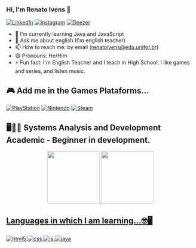 ### Hi, I'm Renato Ivens 👋

[![LinkedIn](https://img.shields.io/badge/LinkedIn-0077B5?style=for-the-badge&logo=linkedin&logoColor=white)](https://www.linkedin.com/in/renato-ivens-feij%C3%B3-831370101/)
[![Instagram](https://img.shields.io/badge/Instagram-E4405F?style=for-the-badge&logo=instagram&logoColor=white)](https://instagram.com/renatoivens.jpg)
[![Deezer](https://img.shields.io/badge/Deezer-FEAA2D?style=for-the-badge&logo=deezer&logoColor=white)](https://instagram.com/sujeitoprogramador)


- 🌱 I’m currently learning Java and JavaScript
- 💬 Ask me about english (I'm english teacher)
- 📫 How to reach me:  by email (renatoivens@edu.unifor.br)
- 😄 Pronouns: He/Him
- ⚡ Fun fact: I'm  English Teacher and  I teach in High School,  I like games and series, and listen music.

## 🎮 Add me in the Games Plataforms...

[![PlayStation](https://img.shields.io/badge/PlayStation-003791?style=for-the-badge&logo=playstation&logoColor=white)](...)
[![Nintendo](https://img.shields.io/badge/Nintendo_Switch-E60012?style=for-the-badge&logo=nintendo-switch&logoColor=white)](...)
[![Steam](https://img.shields.io/badge/Steam-000000?style=for-the-badge&logo=steam&logoColor=white)](...)


## 🖥🐱‍🏍 Systems Analysis and Development Academic - Beginner in development.
<div align="center">
  <a href="https://github.com/renatoivens">
  <img height="140em" src="https://github-readme-stats.vercel.app/api?username=renatoivens&show_icons=true&theme=merko&include_all_commits=true&count_private=true"/>
  <img height="140em" src="https://github-readme-stats.vercel.app/api/top-langs/?username=renatoivens&layout=compact&langs_count=7&theme=merko"/>
 
</div>
  
## Languages in which I am learning...🤓🖥
  <div style="display: inline_block">
  <img align="center" alt="html5" src="https://img.shields.io/badge/HTML5-E34F26?style=for-the-badge&logo=html5&logoColor=white" />
  <img align="center" alt="css" src="https://img.shields.io/badge/CSS3-1572B6?style=for-the-badge&logo=css3&logoColor=white" />
  <img align="center" alt="js" src="https://img.shields.io/badge/JavaScript-F7DF1E?style=for-the-badge&logo=javascript&logoColor=black" />
  <img align="center" alt="java" src="https://img.shields.io/badge/Java-ED8B00?style=for-the-badge&logo=java&logoColor=white" />
    
</div><br/>



